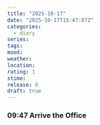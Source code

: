 ```yaml
---
title: "2025-10-17"
date: "2025-10-17T15:47:07Z"
categories:
  - diary
series:
tags:
mood:
weather:
location:
rating: 1
stime:
release: 0
draft: true
---
```

### 09:47 Arrive the Office


